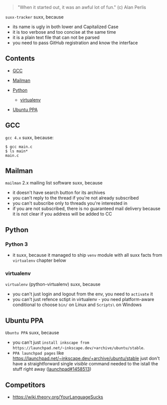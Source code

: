 > "When it started out, it was an awful lot of fun." (c) Alan Perlis

`suxx-tracker` suxx, because

 * its name is ugly in both lower and Capitalized Case
 * it is too verbose and too concise at the same time
 * it is a plain text file that can not be parsed
 * you need to pass GitHub registration and know the interface

## Contents

- [GCC](#gcc)

- [Mailman](#mailman)

- [Python](#python)
    - [virtualenv](#virtualenv)

- [Ubuntu PPA](#ubuntu)


## GCC

`gcc 4.x` suxx, because:

    $ gcc main.c
    $ ls main*
    main.c

## Mailman

`mailman` 2.x mailing list software suxx, because

 * it doesn't have search button for its archives
 * you can't reply to the thread if you're not already subscribed
 * you can't subscribe only to threads you're interested in
 * if you are not subscribed, there is no guaranteed mail delivery
   because it is not clear if you address will be added to CC

## Python

### Python 3

 * it suxx, because it managed to ship `venv` module with all suxx facts from `virtualenv` chapter below

### virtualenv

`virtualenv` (python-virtualenv) suxx, because

 * you can't just login and logout from the env, you need to `activate` it
 * you can't just refence sctipt in virtualenv - you need platform-aware conditional to choose `bin/` on Linux and `Scripts\` on Windows

## Ubuntu PPA

`Ubuntu PPA` suxx, because

 * you can't just `install inkscape from https://launchpad.net/~inkscape.dev/+archive/ubuntu/stable`.
 * `PPA launchpad pages` like https://launchpad.net/~inkscape.dev/+archive/ubuntu/stable just don't have a straightforward single *visible* command needed to the istall the stuff right away ([launchpad#1458513](https://bugs.launchpad.net/launchpad/+bug/1458513))

## Competitors

 * https://wiki.theory.org/YourLanguageSucks

